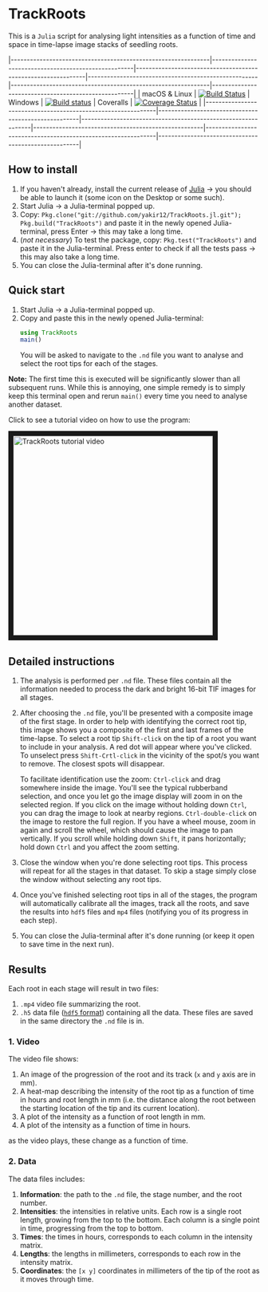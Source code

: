 # TrackRoots
This is a `Julia` script for analysing light intensities as a function of time and space in time-lapse image stacks of seedling roots.

|--------------------------------------------------------------|-----------------------------------------------------|--------------------------------------------------------------|-----------------------------------------------------|--------------------------------------------------------------|-----------------------------------------------------|
| macOS & Linux | [![Build Status](https://travis-ci.org/yakir12/TrackRoots.jl.svg?branch=master)](https://travis-ci.org/yakir12/TrackRoots.jl) | Windows | [![Build status](https://ci.appveyor.com/api/projects/status/ea1xn7716t4xse0i/branch/master?svg=true)](https://ci.appveyor.com/project/yakir12/trackroots-jl/branch/master) | Coveralls | [![Coverage Status](https://coveralls.io/repos/github/yakir12/TrackRoots.jl/badge.svg?branch=master)](https://coveralls.io/github/yakir12/TrackRoots.jl?branch=master) |
|--------------------------------------------------------------|-----------------------------------------------------|--------------------------------------------------------------|-----------------------------------------------------|--------------------------------------------------------------|-----------------------------------------------------|

## How to install
1. If you haven't already, install the current release of [Julia](https://julialang.org/downloads/) -> you should be able to launch it (some icon on the Desktop or some such).
2. Start Julia -> a Julia-terminal popped up.
3. Copy: `Pkg.clone("git://github.com/yakir12/TrackRoots.jl.git"); Pkg.build("TrackRoots")` and paste it in the newly opened Julia-terminal, press Enter -> this may take a long time.
4. (*not necessary*) To test the package, copy: `Pkg.test("TrackRoots")` and paste it in the Julia-terminal. Press enter to check if all the tests pass -> this may also take a long time.
5. You can close the Julia-terminal after it's done running.

## Quick start
1. Start Julia -> a Julia-terminal popped up.
2. Copy and paste this in the newly opened Julia-terminal: 
   ```julia
   using TrackRoots
   main()
   ``` 
   You will be asked to navigate to the `.nd` file you want to analyse and select the root tips for each of the stages. 
   
**Note:** The first time this is executed will be significantly slower than all subsequent runs. While this is annoying, one simple remedy is to simply keep this terminal open and rerun `main()` every time you need to analyse another dataset.

Click to see a tutorial video on how to use the program:

<a href="https://vimeo.com/258615822" target="_blank"><img src="https://raw.githubusercontent.com/yakir12/TrackRoots.jl/master/docs/front.png" 
alt="TrackRoots tutorial video" width="400" height="400" border="10" /></a>


## Detailed instructions
1. The analysis is performed per `.nd` file. These files contain all the information needed to process the dark and bright 16-bit TIF images for all stages. 
2. After choosing the `.nd` file, you'll be presented with a composite image of the first stage. In order to help with identifying the correct root tip, this image shows you a composite of the first and last frames of the time-lapse. To select a root tip `Shift-click` on the tip of a root you want to include in your analysis. A red dot will appear where you've clicked. To unselect press `Shift-Crtl-click` in the vicinity of the spot/s you want to remove. The closest spots will disappear.

   To facilitate identification use the zoom: `Ctrl-click` and drag somewhere inside the image. You'll see the typical rubberband selection, and once you let go the image display will zoom in on the selected region. If you click on the image without holding down `Ctrl`, you can drag the image to look at nearby regions. `Ctrl-double-click` on the image to restore the full region. If you have a wheel mouse, zoom in again and scroll the wheel, which should cause the image to pan vertically. If you scroll while holding down `Shift`, it pans horizontally; hold down `Ctrl` and you affect the zoom setting.
3. Close the window when you're done selecting root tips. This process will repeat for all the stages in that dataset. To skip a stage simply close the window without selecting any root tips.
4. Once you've finished selecting root tips in all of the stages, the program will automatically calibrate all the images, track all the roots, and save the results into `hdf5` files and `mp4` files (notifying you of its progress in each step). 
5. You can close the Julia-terminal after it's done running (or keep it open to save time in the next run).

## Results
Each root in each stage will result in two files: 
1. `.mp4` video file summarizing the root.
2. `.h5` data file ([`hdf5` format](https://en.wikipedia.org/wiki/Hierarchical_Data_Format#HDF5)) containing all the data.
These files are saved in the same directory the `.nd` file is in.

### 1. Video
The video file shows:
1. An image of the progression of the root and its track (`x` and `y` axis are in mm).
2. A heat-map describing the intensity of the root tip as a function of time in hours and root length in mm (i.e. the distance along the root between the starting location of the tip and its current location).
3. A plot of the intensity as a function of root length in mm.
4. A plot of the intensity as a function of time in hours.

as the video plays, these change as a function of time.

### 2. Data
The data files includes:
1. **Information**: the path to the `.nd` file, the stage number, and the root number.
2. **Intensities**: the intensities in relative units. Each row is a single root length, growing from the top to the bottom. Each column is a single point in time, progressing from the top to bottom.
3. **Times**: the times in hours, corresponds to each column in the intensity matrix.
4. **Lengths**: the lengths in millimeters, corresponds to each row in the intensity matrix.
5. **Coordinates**: the `[x y]` coordinates in millimeters of the tip of the root as it moves through time.

